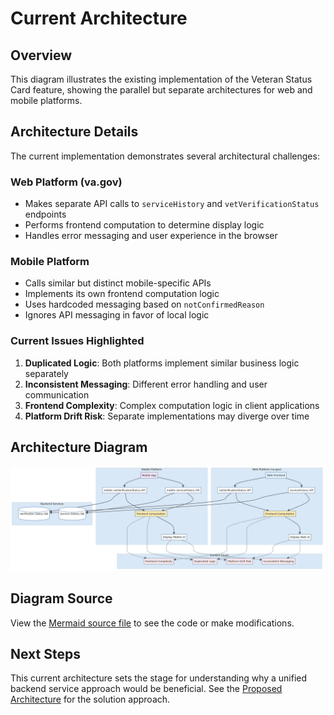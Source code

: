 # Current Architecture

## Overview

This diagram illustrates the existing implementation of the Veteran Status Card feature, showing the parallel but separate architectures for web and mobile platforms.

## Architecture Details

The current implementation demonstrates several architectural challenges:

### **Web Platform (va.gov)**
- Makes separate API calls to `serviceHistory` and `vetVerificationStatus` endpoints
- Performs frontend computation to determine display logic
- Handles error messaging and user experience in the browser

### **Mobile Platform**
- Calls similar but distinct mobile-specific APIs
- Implements its own frontend computation logic
- Uses hardcoded messaging based on `notConfirmedReason`
- Ignores API messaging in favor of local logic

### **Current Issues Highlighted**
1. **Duplicated Logic**: Both platforms implement similar business logic separately
2. **Inconsistent Messaging**: Different error handling and user communication
3. **Frontend Complexity**: Complex computation logic in client applications
4. **Platform Drift Risk**: Separate implementations may diverge over time

## Architecture Diagram

![Current Architecture](./current-architecture.png)

## Diagram Source

View the [Mermaid source file](./current-architecture.mmd) to see the code or make modifications.

## Next Steps

This current architecture sets the stage for understanding why a unified backend service approach would be beneficial. See the [Proposed Architecture](./proposed-architecture.md) for the solution approach.
